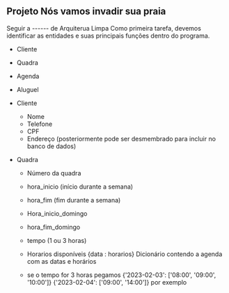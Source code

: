## Projeto Nós vamos invadir sua praia

Seguir a ------ de Arquiterua Limpa
Como primeira tarefa, devemos identificar as entidades e suas principais funções dentro do programa.

* Cliente
* Quadra
* Agenda
* Aluguel

* Cliente
    - Nome
    - Telefone
    - CPF
    - Endereço (posteriormente pode ser desmembrado para incluir no banco de dados)

* Quadra
    - Número da quadra
    - hora_inicio (início durante a semana)
    - hora_fim (fim durante a semana)
    - Hora_inicio_domingo
    - hora_fim_domingo
    - tempo (1 ou 3 horas)
    - Horarios disponíveis {data : horarios} Dicionário contendo a agenda com as datas e horários
        
    - se o tempo for 3 horas pegamos 
        {'2023-02-03': ['08:00', '09:00', '10:00']}
        {'2023-02-04': ['09:00', '14:00']}
        por exemplo

